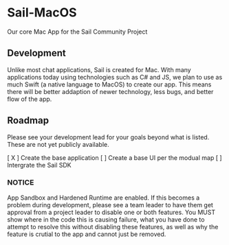 # Sail-MacOS
Our core Mac App for the Sail Community Project

## Development 

Unlike most chat applications, Sail is created for Mac. With many applications today using technologies such as C# and JS, we plan to use as much Swift (a native language to MacOS) to create our app. This means there will be better addaption of newer technology, less bugs, and better flow of the app.

## Roadmap

Please see your development lead for your goals beyond what is listed. These are not yet publicly available.

[ X ] Create the base application
[ ] Create a base UI per the modual map
[ ] Intergrate the Sail SDK

### NOTICE

App Sandbox and Hardened Runtime are enabled. If this becomes a problem during development, please see a team leader to have them get approval from a project leader to disable one or both features. You MUST show where in the code this is causing failure, what you have done to attempt to resolve this without disabling these features, as well as why the feature is crutial to the app and cannot just be removed.
